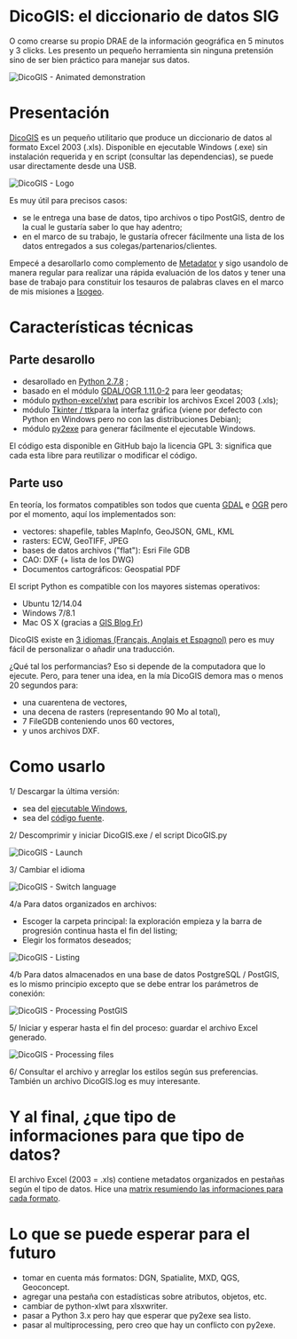 DicoGIS: el diccionario de datos SIG
====

O como crearse su propio DRAE de la información geográfica en 5 minutos y 3 clicks.
Les presento un pequeño herramienta sin ninguna pretensión sino de ser bien práctico para manejar sus datos.

![DicoGIS - Animated demonstration](https://raw.githubusercontent.com/Guts/DicoGIS/master/doc/DicoGIS_demo.gif "DicoGIS - Animated demonstration")

# Presentación

[DicoGIS](https://github.com/Guts/DicoGIS) es un pequeño utilitario que produce un diccionario de datos al formato Excel 2003 (.xls). Disponible en ejecutable Windows (.exe) sin instalación requerida y en script (consultar las dependencias), se puede usar directamente desde una USB.

![DicoGIS - Logo](https://raw.githubusercontent.com/Guts/DicoGIS/master/data/img/DicoGIS_logo.gif "DicoGIS - Logo")

Es muy útil para precisos casos:

- se le entrega una base de datos, tipo archivos o tipo PostGIS, dentro de la cual le gustaría saber lo que hay adentro;
- en el marco de su trabajo, le gustaría ofrecer fácilmente una lista de los datos entregados a sus colegas/partenarios/clientes.

Empecé a desarollarlo como complemento de [Metadator](http://www.datamadre.com/posts/17) y sigo usandolo de manera regular para realizar una rápida evaluación de los datos y tener una base de trabajo para constituir los tesauros de palabras claves en el marco de mis misiones a [Isogeo](http://www.isogeo.com/).

# Características técnicas

## Parte desarollo

- desarollado en [Python 2.7.8](https://www.python.org/) ;
- basado en el módulo [GDAL/OGR 1.11.0-2](http://www.gdal.org/) para leer geodatas;
- módulo [python-excel/xlwt](https://github.com/python-excel/xlwt) para escribir los archivos Excel 2003 (.xls);
- módulo [Tkinter / ttk](https://docs.python.org/2/library/tkinter.html)para la interfaz gráfica (viene por defecto con Python en Windows pero no con las distribuciones Debian);
- módulo [py2exe](http://www.py2exe.org/) para generar fácilmente el ejecutable Windows.

El código esta disponible en GitHub bajo la licencia GPL 3: significa que cada esta libre para reutilizar o modificar el código.

## Parte uso

En teoría, los formatos compatibles son todos que cuenta [GDAL](http://www.gdal.org/formats_list.html) e [OGR](http://www.gdal.org/ogr_formats.html) pero por el momento, aquí los implementados son:

- vectores: shapefile, tables MapInfo, GeoJSON, GML, KML
- rasters: ECW, GeoTIFF, JPEG
- bases de datos archivos ("flat"): Esri File GDB
- CAO: DXF (+ lista de los DWG)
- Documentos cartográficos: Geospatial PDF

El script Python es compatible con los mayores sistemas operativos:

- Ubuntu 12/14.04
- Windows 7/8.1
- Mac OS X (gracias a [GIS Blog Fr](https://twitter.com/gisblogfr/status/515068147901407232))

DicoGIS existe en [3 idiomas (Français, Anglais et Espagnol)](https://github.com/Guts/DicoGIS/tree/master/data/locale) pero es muy fácil de personalizar o añadir una traducción.

¿Qué tal los performancias? Eso si depende de la computadora que lo ejecute. Pero, para tener una idea, en la mía DicoGIS demora mas o menos 20 segundos para:

- una cuarentena de vectores,
- una decena de rasters (representando 90 Mo al total),
- 7 FileGDB conteniendo unos 60 vectores,
- y unos archivos DXF.

# Como usarlo

1/ Descargar la última versión:

* sea del [ejecutable Windows](https://github.com/Guts/DicoGIS/releases),
* sea del [código fuente](https://github.com/Guts/DicoGIS/archive/master.zip).

2/ Descomprimir y iniciar DicoGIS.exe / el script DicoGIS.py

![DicoGIS - Launch](https://raw.githubusercontent.com/Guts/DicoGIS/master/doc/00a_DicoGIS_Win32exe.PNG "DicoGIS - Launch")

3/ Cambiar el idioma

![DicoGIS - Switch language](https://github.com/Guts/DicoGIS/blob/master/doc/99_DicoGIS_SwitchLanguage.gif "DicoGIS - Switch language")

4/a Para datos organizados en archivos:

- Escoger la carpeta principal: la exploración empieza y la barra de progresión continua hasta el fin del listing;
- Elegir los formatos deseados;

![DicoGIS - Listing](https://raw.githubusercontent.com/Guts/DicoGIS/master/doc/02_DicoGIS_Listing.gif "DicoGIS - Listing")

4/b Para datos almacenados en una base de datos PostgreSQL / PostGIS, es lo mismo principio excepto que se debe entrar los parámetros de conexión:

![DicoGIS - Processing PostGIS](https://raw.githubusercontent.com/Guts/DicoGIS/master/doc/06_DicoGIS_PostGIS.gif "DicoGIS - Processing PostGIS")

5/ Iniciar y esperar hasta el fin del proceso: guardar el archivo Excel generado.

![DicoGIS - Processing files](https://raw.githubusercontent.com/Guts/DicoGIS/master/doc/05_DicoGIS_Processing.gif "DicoGIS - Processing files")

6/ Consultar el archivo y arreglar los estilos según sus preferencias. También un archivo DicoGIS.log es muy interesante.


# Y al final, ¿que tipo de informaciones para que tipo de datos?

El archivo Excel (2003 = .xls) contiene metadatos organizados en pestañas según el tipo de datos. Hice una [matrix resumiendo las informaciones para cada formato](https://github.com/Guts/DicoGIS/blob/master/doc/InfosByFormats_matrix.md).

# Lo que se puede esperar para el futuro

- tomar en cuenta más formatos: DGN, Spatialite, MXD, QGS, Geoconcept.
- agregar una pestaña con estadísticas sobre atributos, objetos, etc. 
- cambiar de python-xlwt para xlsxwriter.
- pasar a Python 3.x pero hay que esperar que py2exe sea listo.
- pasar al multiprocessing, pero creo que hay un conflicto con py2exe.
